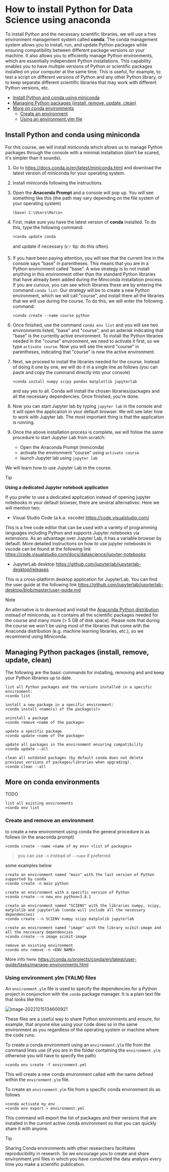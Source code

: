 # How to install Python for Data Science using anaconda

To install Python and the necessary scientific libraries, we will use a free environment management system called **conda**. The conda management system allows you to install, run, and update Python packages while ensuring compatibility between different package versions on your machine. It also allows you to efficiently manage Python environments, which are essentially independent Python installations. This capability enables you to have multiple versions of Python or scientific packages installed on your computer at the same time. This is useful, for example, to test a script on different versions of Python and any other Python library, or to keep separate different scientific libraries that may work with different Python versions, etc.

- [Install Python and conda using miniconda](#install-python-and-conda-using-miniconda)
- [Managing Python packages (install, remove, update, clean)](#managing-python-packages--install--remove--update--clean-)
- [More on conda environments](#more-on-conda-environments)
  * [Create an environment](#create-an-environment)
  * [Using an environment.ylm file](#using-an-environmentylm-file)

## Install Python and conda using miniconda

For this course, we will install miniconda which allows us to manage Python packages through the console with a minimal installation (don't be scared, it's simpler than it sounds).

1. Go to https://docs.conda.io/en/latest/miniconda.html and download the latest version of miniconda for your operating system.

2. Install miniconda following the instructions.

3. Open the **Anaconda Prompt** and a console will pop up. You will see something like this (the path may vary depending on the file system of your operating system)

   ```
   (base) C:\Users\Marco>
   ```

4. First, make sure you have the latest version of **conda** installed. To do this, type the following command:

   ```
   >conda update conda
   ```
   and update if necessary (👉 tip: do this often). 

5. If you have been paying attention, you will see that the current line in the console says "base" in parentheses. This means that you are in a Python environment called "base". A wise strategy is to not install anything in this environment other than the standard Python libraries that have already been added during the Miniconda installation process. If you are curious, you can see which libraries these are by entering the command ``conda list``. Our strategy will be to create a new Python environment, which we will call "course", and install there all the libraries that we will use during the course. To do this, we will enter the following command:

   ```
   >conda create --name course python
   ```

6. Once finished, use the command ``conda env list`` and you will see two environments listed, "base" and "course", and an asterisk indicating that "base" is the currently active environment. To install the Python libraries needed in the "course" environment, we need to activate it first, so we type ``activate course``. Now you will see the word "course" in parentheses, indicating that "course" is now the active environment.

7. Next, we proceed to install the libraries needed for the course. Instead of doing it one by one, we will do it in a single line as follows (you can paste and copy the command directly into your console)

   ```
   >conda install numpy scipy pandas matplotlib jupyterlab
   ```

   and say yes to all. Conda will install the chosen libraries/packages and all the necessary dependencies. Once finished, you're done.

8. Now you can start Jupyter lab by typing ``jupyter lab`` in the console and it will open the application in your default browser. We will see later how to work with Jupyter lab. The most important thing is that the application is running.

9. Once the above installation process is complete, we will follow the same procedure to start Jupyter Lab from scratch:
	- Open the Anaconda Prompt (miniconda)
	- activate the environment "course" using ``activate course``
	- launch Jupyter lab using ``jupyter lab``
	

We will learn how to use Jupyter Lab in the course.

> [!TIP]
> **Using a dedicated Jupyter notebook application**
> 
> If you prefer to use a dedicated application instead of opening jupyter notebooks in your default browser, there are several alternatives. Here we will mention two:
>
> - Visual Studio Code (a.k.a. vscode)  https://code.visualstudio.com/
>
> This is a free code editor that can be used with a variety of programming languages including Python and supports Jupyter notebooks via extensions. As an advantage over Jupyter Lab, it has a variable browser by default. More detailed instructions on how to use jupyter notebooks in vscode can be found at the following link https://code.visualstudio.com/docs/datascience/jupyter-notebooks
>
> - JupyterLab desktop https://github.com/jupyterlab/jupyterlab-desktop/releases
>
> This is a cross-platform desktop application for JupyterLab. You can find the user guide at the following link https://github.com/jupyterlab/jupyterlab-desktop/blob/master/user-guide.md

> [!NOTE]
> An alternative is to download and install the [Anaconda Python distribution](https://docs.anaconda.com/free/anaconda/install/) instead of miniconda, as it contains all the scientific packages needed for the course and many more (> 5 GB of disk space). Please note that during the course we won't be using most of the libraries that come with the Anaconda distribution (e.g. machine learning libraries, etc.), so we recommend using Miniconda.

## Managing Python packages (install, remove, update, clean)

The following are the basic commands for installing, removing and and keep your Python libraries up to date.

```
list all Python packages and the versions installed in a specific environment:
>conda list

install a new package in a specific environment:
>conda install <name(s) of the package(s)>

uninstall a package
>conda remove <name of the package>

update a specific package
>conda update <name of the package>

update all packages in the environment ensuring compatibility
>conda update --all

clean all outdated packages (by default conda does not delete
previous versions of packages/libraries when upgrading).
>conda clean --all
```




## More on conda environments

TODO

```
list all existing environments
>conda env list
```

### Create  and remove an environment

to create a new environment using conda the general procedure is as follows (in the anaconda prompt)

``>conda create --name <name of my env> <list of packages>``

> you can use ``-n`` instead of ``--name`` if preferred 

some examples below

```
create an environment named "main" with the last version of Python supported by conda
>conda create -n main python

create an environment with a specific version of Python
>conda create --n new_env python=3.8.1

create an environment named "SCIENV" with the libraries numpy, scipy, matplolib and jupyterlab (conda will include all the necessary dependencies)
>conda create --n SCIENV numpy scipy matplolib jupyterlab

create an environment named "image" with the library scikit-image and all the neccesary dependencies
>conda create --n image scikit-image

remove an existing environment
>conda env remove -n <ENV NAME>
```



More info here: https://conda.io/projects/conda/en/latest/user-guide/tasks/manage-environments.html

### Using environment.ylm (YALM) files

An ``environment.ylm`` file is used to specify the dependencies for a Python project in conjunction with the ``conda`` package manager. It is a plain text file that looks like this:

![image-20221215134600921](https://github.com/marcoalopez/Python_course/blob/main/img/image-20221215134600921.png?raw=true)

These files are a useful way to share Python environments and ensure, for example, that anyone else using your code does so in the same environment as you regardless of the operating system or machine where the code runs. 

To create a conda environment using an ``environment.ylm`` file from the command lines use (if you are in the folder containing the ``environment.ylm`` otherwise you will have to specify the path)

``>conda env create -f environment.yml``

This will create a new conda environment called with the name defined within the ``environment.ylm`` file. 

To create an ``environment.ylm`` file from a specific conda environment do as follows

```
>conda activate my_env
>conda env export > environment.yml
```

This command will export the list of packages and their versions that are installed in the current active conda environment so that you can quickly share it with anyone.

> [!TIP]
> Sharing Conda environments with other researchers facilitates reproducibility in research. So we encourage you to create and share environment.yml files in which you have conducted the data analysis every time you make a scientific publication.
